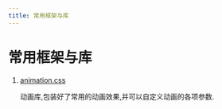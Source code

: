 ```yaml
---
title: 常用框架与库
---
```


# 常用框架与库

1. [animation.css](https://animate.style/)
    
    动画库,包装好了常用的动画效果,并可以自定义动画的各项参数.